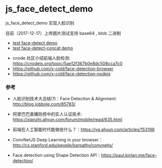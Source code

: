 # js_face_detect_demo

js_face_detect_demo 实现人脸识别

目前（2017-12-17）上传图片测试支持 base64 , blob 二进制

* [test face-detect demo](https://fairyly.github.io/js_face_detect_demo/)
* [test face-detect-concat demo ](https://fairyly.github.io/js_face_detect_demo/trackjs)



- cnode 社区介绍前端人脸检测: https://cnodejs.org/topic/5ae12f367b0e8dc508cca7c0
- https://github.com/x-cold/face-detection-browser
- https://github.com/x-cold/face-detection-nodejs


### 参考

- 人脸识别技术大总结(1)：Face Detection & Alignment: http://blog.jobbole.com/85783/

- 阿里巴巴直播防控中的实人认证技术: https://xianzhi.aliyun.com/forum/mobile/read/635.html

- 前端在人工智能时代能做些什么？：https://yq.aliyun.com/articles/153198

- ConvNetJS Deep Learning in your browser：http://cs.stanford.edu/people/karpathy/convnetjs/

- Face detection using Shape Detection API：https://paul.kinlan.me/face-detection/
